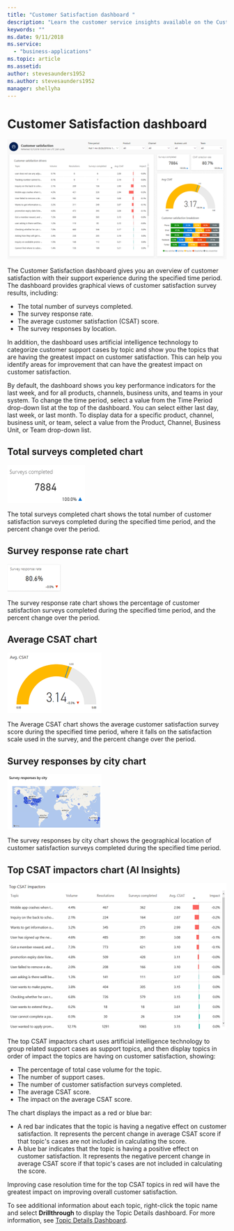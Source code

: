 ```yaml
---
title: "Customer Satisfaction dashboard "
description: "Learn the customer service insights available on the Customer Satisfaction dashboard​."
keywords: ""
ms.date: 9/11/2018
ms.service:
  - "business-applications"
ms.topic: article
ms.assetid: 
author: stevesaunders1952
ms.author: stevesaunders1952
manager: shellyha
---
```


# Customer Satisfaction dashboard

![Customer Satisfaction dashboard](media/ai-csi-CSAT-dash.png)

The Customer Satisfaction dashboard gives you an overview of customer satisfaction with their support experience during the specified time period. The dashboard provides graphical views of customer satisfaction survey results, including:
 
* The total number of surveys completed.
* The survey response rate.
* The average customer satisfaction (CSAT) score.
* The survey responses by location.

In addition, the dashboard uses artificial intelligence technology to categorize customer support cases by topic and show you the topics that are having the greatest impact on customer satisfaction. This can help you identify areas for improvement that can have the greatest impact on customer satisfaction.

By default, the dashboard shows you key performance indicators for the last week, and for all products, channels, business units, and teams in your system. To change the time period, select a value from the Time Period drop-down list at the top of the dashboard. You can select either last day, last week, or last month. To display data for a specific product, channel, business unit, or team, select a value from the Product, Channel, Business Unit, or Team drop-down list.

## Total surveys completed chart

![Total surveys completed chart](media/ai-csi-surveys-completed.png)

The total surveys completed chart shows the total number of customer satisfaction surveys completed during the specified time period, and the percent change over the period.

## Survey response rate chart

![Survey response rate chart](media/ai-csi-response-rate.png)

The survey response rate chart shows the percentage of customer satisfaction surveys completed during the specified time period, and the percent change over the period.

## Average CSAT chart

![Average CSAT chart](media/ai-csi-average-csat.png)

The Average CSAT chart shows the average customer satisfaction survey score during the specified time period, where it falls on the satisfaction scale used in the survey, and the percent change over the period.

## Survey responses by city chart

![Survey responses by city chart](media/ai-csi-responses-by-city.png)

The survey responses by city chart shows the geographical location of customer satisfaction surveys completed during the specified time period.

## Top CSAT impactors chart (AI Insights)

![Top CSAT impactors](media/ai-csi-CSAT-impactors.png)

The top CSAT impactors chart uses artificial intelligence technology to group related support cases as support topics, and then display topics in order of impact the topics are having on customer satisfaction, showing:

* The percentage of total case volume for the topic.
* The number of support cases.
* The number of customer satisfaction surveys completed.
* The average CSAT score.
* The impact on the average CSAT score.

The chart displays the impact as a red or blue bar:

* A red bar indicates that the topic is having a negative effect on customer satisfaction. It represents the percent change in average CSAT score if that topic's cases are not included in calculating the score.
* A blue bar indicates that the topic is having a positive effect on customer satisfaction. It represents the negative percent change in average CSAT score if that topic's cases are not included in calculating the score.

Improving case resolution time for the top CSAT topics in red will have the greatest impact on improving overall customer satisfaction.

To see additional information about each topic, right-click the topic name and select **Drillthrough** to display the Topic Details dashboard. For more information, see [Topic Details Dashboard](ai-csi-topic-details.md).